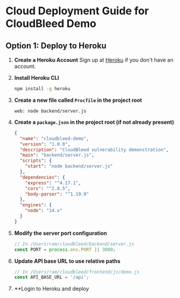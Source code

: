 # Cloud Deployment Guide for CloudBleed Demo

## Option 1: Deploy to Heroku

1. **Create a Heroku Account**
   Sign up at [Heroku](https://signup.heroku.com/) if you don't have an account.

2. **Install Heroku CLI**
   ```bash
   npm install -g heroku
   ```

3. **Create a new file called `Procfile` in the project root**
   ```
   web: node backend/server.js
   ```

4. **Create a `package.json` in the project root (if not already present)**
   ```json
   {
     "name": "cloudbleed-demo",
     "version": "1.0.0",
     "description": "CloudBleed vulnerability demonstration",
     "main": "backend/server.js",
     "scripts": {
       "start": "node backend/server.js"
     },
     "dependencies": {
       "express": "^4.17.1",
       "cors": "^2.8.5",
       "body-parser": "^1.19.0"
     },
     "engines": {
       "node": "14.x"
     }
   }
   ```

5. **Modify the server port configuration**
   ```javascript
   // In /Users/ram/cloudbleed/backend/server.js
   const PORT = process.env.PORT || 3000;
   ```

6. **Update API base URL to use relative paths**
   ```javascript
   // In /Users/ram/cloudbleed/frontend/js/demo.js
   const API_BASE_URL = '/api';
   ```

7. **Login to Heroku and deploy
